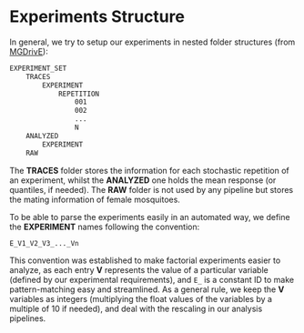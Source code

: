
# Experiments Structure

In general, we try to setup our experiments in nested folder structures (from [MGDrivE](https://marshalllab.github.io/MGDrivE/)):

```bash
EXPERIMENT_SET
    TRACES
        EXPERIMENT
            REPETITION
                001
                002
                ...
                N
    ANALYZED
        EXPERIMENT
    RAW 
```

The **TRACES** folder stores the information for each stochastic repetition of an experiment, whilst the **ANALYZED** one holds the mean response (or quantiles, if needed). The **RAW** folder is not used by any pipeline but stores the mating information of female mosquitoes.

To be able to parse the experiments easily in an automated way, we define the **EXPERIMENT** names following the convention:

```bash
E_V1_V2_V3_..._Vn
```

This convention was established to make factorial experiments easier to analyze, as each entry **V** represents the value of a particular variable (defined by our experimental requirements), and `E_` is a constant ID to make pattern-matching easy and streamlined. As a general rule, we keep the **V** variables as integers (multiplying the float values of the variables by a multiple of 10 if needed), and deal with the rescaling in our analysis pipelines.
